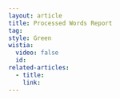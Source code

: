 ```yaml
---
layout: article
title: Processed Words Report
tag:
style: Green
wistia:
  video: false
  id:
related-articles:
  - title:
    link:
---
```

